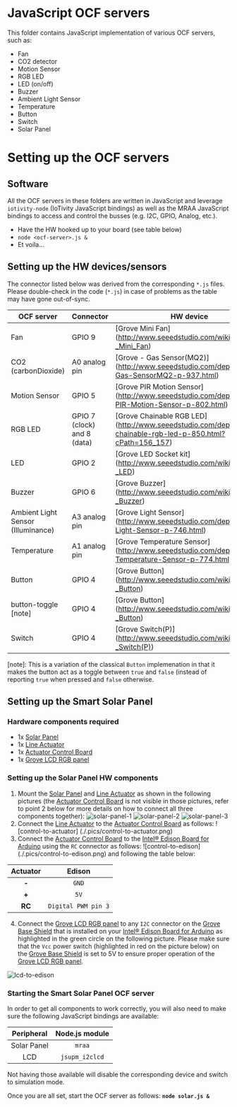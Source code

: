 # JavaScript OCF servers
This folder contains JavaScript implementation of various OCF servers, such as:
* Fan
* CO2 detector
* Motion Sensor
* RGB LED
* LED (on/off)
* Buzzer
* Ambient Light Sensor
* Temperature
* Button
* Switch
* Solar Panel

# Setting up the OCF servers
## Software
All the OCF servers in these folders are written in JavaScript and leverage `iotivity-node` (IoTivity JavaScript bindings) as well as the MRAA JavaScript bindings to access and control the busses (e.g. I2C, GPIO, Analog, etc.).

* Have the HW hooked up to your board (see table below)
* `node <ocf-server>.js &`
* Et voila...

## Setting up the HW devices/sensors
The connector listed below was derived from the corresponding `*.js` files. Please double-check in the code (`*.js`) in case of problems as the table may have gone out-of-sync.

| OCF server | Connector | HW device |
|------------|-----------|-----------|
| Fan | GPIO 9 | [Grove Mini Fan] (http://www.seeedstudio.com/wiki/Grove_-_Mini_Fan) |
| CO2 (carbonDioxide) | A0 analog pin | [Grove - Gas Sensor(MQ2)] (http://www.seeedstudio.com/depot/Grove-Gas-SensorMQ2-p-937.html) |
| Motion Sensor | GPIO 5 | [Grove PIR Motion Sensor] (http://www.seeedstudio.com/depot/Grove-PIR-Motion-Sensor-p-802.html) |
| RGB LED | GPIO 7 (clock) and 8 (data) | [Grove Chainable RGB LED] (http://www.seeedstudio.com/depot/twig-chainable-rgb-led-p-850.html?cPath=156_157) |
| LED | GPIO 2 | [Grove LED Socket kit] (http://www.seeedstudio.com/wiki/Grove_-_LED) |
| Buzzer | GPIO 6 | [Grove Buzzer] (http://www.seeedstudio.com/wiki/Grove_-_Buzzer) |
| Ambient Light Sensor (Illuminance) | A3 analog pin | [Grove Light Sensor] (http://www.seeedstudio.com/depot/Grove-Light-Sensor-p-746.html) |
| Temperature | A1 analog pin | [Grove Temperature Sensor] (http://www.seeedstudio.com/depot/Grove-Temperature-Sensor-p-774.html) |
| Button | GPIO 4 | [Grove Button] (http://www.seeedstudio.com/wiki/Grove_-_Button) |
| button-toggle [note] | GPIO 4 | [Grove Button] (http://www.seeedstudio.com/wiki/Grove_-_Button) |
| Switch | GPIO 4 | [Grove Switch(P)] (http://www.seeedstudio.com/wiki/Grove_-_Switch(P)) |

[note]: This is a variation of the classical `Button` implemenation in that it makes the button act as a toggle between `true` and `false` (instead of reporting `true` when pressed and `false` otherwise.

## Setting up the Smart Solar Panel
### Hardware components required
* 1x [Solar Panel]
* 1x [Line Actuator]
* 1x [Actuator Control Board]
* 1x [Grove LCD RGB panel]

### Setting up the Solar Panel HW components
1. Mount the [Solar Panel] and [Line Actuator] as shown in the following pictures (the [Actuator Control Board] is not visible in those pictures, refer to point 2 below for more details on how to connect all three components together):
![solar-panel-1](./.pics/solar-panel-1.png)
![solar-panel-2](./.pics/solar-panel-2.png)
![solar-panel-3](./.pics/solar-panel-3.png)
2. Connect the [Line Actuator] to the [Actuator Control Board] as follows: ![control-to-actuator] (./.pics/control-to-actuator.png)
3. Connect the [Actuator Control Board] to the [Intel® Edison Board for Arduino] using the `RC` connector as follows: ![control-to-edison] (./.pics/control-to-edison.png) and following the table below:

  | Actuator | Edison |
  |:---:|:---:|
  | **-** | `GND` |
  | **+** | `5V` |
  | **RC** | `Digital PWM pin 3` |

4. Connect the [Grove LCD RGB panel] to any `I2C` connector on the [Grove Base Shield] that is installed on your [Intel® Edison Board for Arduino] as highlighted in the green circle on the following picture. Please make sure that the `Vcc` power switch (highlighted in red on the picture below) on the [Grove Base Shield] is set to 5V to ensure proper operation of the [Grove LCD RGB panel].

  ![lcd-to-edison](./.pics/lcd-to-edison.png)

### Starting the Smart Solar Panel OCF server
In order to get all components to work correctly, you will also need to make sure the following JavaScript bindings are available:

| Peripheral | Node.js module |
|:---:|:---:|
| Solar Panel | `mraa` |
| LCD | `jsupm_i2clcd` |

Not having those available will disable the corresponding device and switch to simulation mode.

Once you are all set, start the OCF server as follows: **`node solar.js &`**

[Solar Panel]: http://www.adafruit.com/products/200
[Line Actuator]: http://www.robotshop.com/en/firgelli-technologies-l12-30-210-12-p.html
[Actuator Control Board]: http://www.robotshop.com/en/firgelli-technologies-linear-actuator-control-board.html
[Grove LCD RGB panel]: http://www.seeedstudio.com/wiki/Grove_-_LCD_RGB_Backlight
[Grove Base Shield]: https://www.seeedstudio.com/base-shield-v13-p-1378.html?cPath=132_134
[Intel® Edison Board for Arduino]: http://www.intel.com/content/www/us/en/support/boards-and-kits/intel-edison-boards/intel-edison-board-for-arduino.html

